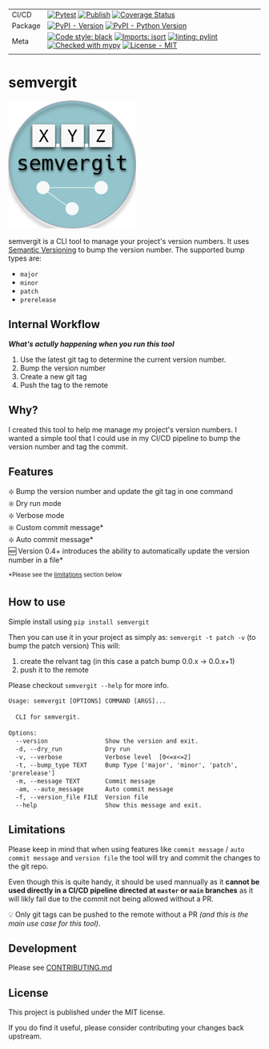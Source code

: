 |||
|-|-|
| CI/CD   | [![Pytest](https://github.com/Tranquility2/semvergit/actions/workflows/pytest.yml/badge.svg)](https://github.com/Tranquility2/semvergit/actions/workflows/pytest.yml) [![Publish](https://github.com/Tranquility2/semvergit/actions/workflows/publish.yml/badge.svg)](https://github.com/Tranquility2/semvergit/actions/workflows/publish.yml) [![Coverage Status](https://coveralls.io/repos/github/Tranquility2/semvergit/badge.svg)](https://coveralls.io/github/Tranquility2/semvergit)|
| Package | [![PyPI - Version](https://img.shields.io/pypi/v/semvergit.svg?logo=pypi&label=PyPI&logoColor=gold)](https://pypi.org/project/semvergit/) [![PyPI - Python Version](https://img.shields.io/pypi/pyversions/semvergit.svg?logo=python&label=Python&logoColor=gold)](https://pypi.org/project/semvergit/)|
| Meta    | [![Code style: black](https://img.shields.io/badge/code%20style-black-000000.svg)](https://github.com/psf/black) [![Imports: isort](https://img.shields.io/badge/%20imports-isort-%231674b1?style=flat&labelColor=ef8336)](https://pycqa.github.io/isort/) [![linting: pylint](https://img.shields.io/badge/linting-pylint-yellowgreen)](https://github.com/pylint-dev/pylint) [![Checked with mypy](http://www.mypy-lang.org/static/mypy_badge.svg)](http://mypy-lang.org/) [![License - MIT](https://img.shields.io/badge/license-MIT-9400d3.svg)](https://spdx.org/licenses/) |
|||

# semvergit
![semvergit](https://raw.githubusercontent.com/Tranquility2/semvergit/master/assets/semvergit-255.png)

semvergit is a CLI tool to manage your project's version numbers.
It uses [Semantic Versioning](https://semver.org/) to bump the version number.
The supported bump types are:

- `major`
- `minor`
- `patch`
- `prerelease`

## Internal Workflow
___What's actully happening when you run this tool___
1. Use the latest git tag to determine the current version number.
2. Bump the version number
3. Create a new git tag
4. Push the tag to the remote

## Why?
I created this tool to help me manage my project's version numbers.
I wanted a simple tool that I could use in my CI/CD pipeline to bump the version number and tag the commit.

## Features
❇️ Bump the version number and update the git tag in one command  
❇️ Dry run mode  
❇️ Verbose mode  
❇️ Custom commit message*  
❇️ Auto commit message*  
🆕 Version 0.4+ introduces the ability to automatically update the version number in a file*

<sup>*Please see the [limitations](#Limitations) section below</sup>

## How to use

Simple install using
``pip install semvergit``

Then you can use it in your project as simply as:
``semvergit -t patch -v``
(to bump the patch version)
This will:

1. create the relvant tag (in this case a patch bump 0.0.x -> 0.0.x+1)
2. push it to the remote

Please checkout ``semvergit --help`` for more info.

```shell
Usage: semvergit [OPTIONS] COMMAND [ARGS]...

  CLI for semvergit.

Options:
  --version                Show the version and exit.
  -d, --dry_run            Dry run
  -v, --verbose            Verbose level  [0<=x<=2]
  -t, --bump_type TEXT     Bump Type ['major', 'minor', 'patch', 'prerelease']
  -m, --message TEXT       Commit message
  -am, --auto_message      Auto commit message
  -f, --version_file FILE  Version file
  --help                   Show this message and exit.
```

## Limitations
Please keep in mind that when using features like `commit message` / `auto commit message` and `version file` the tool will try and commit the changes to the git repo.

Even though this is quite handy, it should be used mannually as it **cannot be used directly in a CI/CD pipeline directed at `master` or `main` branches** as it will likly fail due to the commit not being allowed without a PR.

💡 Only git tags can be pushed to the remote without a PR *(and this is the main use case for this tool)*.

## Development

Please see [CONTRIBUTING.md](CONTRIBUTING.md)

## License

This project is published under the MIT license.

If you do find it useful, please consider contributing your changes back upstream.
